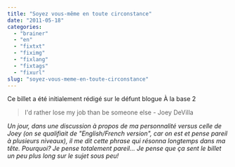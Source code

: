 ```yaml
---
title: "Soyez vous-même en toute circonstance"
date: "2011-05-18"
categories: 
  - "brainer"
  - "en"
  - "fixtxt"
  - "fiximg"
  - "fixlang"
  - "fixtags"
  - "fixurl"
slug: "soyez-vous-meme-en-toute-circonstance"
---
```


Ce billet a été initialement rédigé sur le défunt blogue À la base 2

> I'd rather lose my job than be someone else - Joey DeVilla

_Un jour, dans une discussion à propos de ma personnalité versus celle de Joey (on se qualifiait de "English/French version", car on est et pense pareil à plusieurs niveaux), il me dit cette phrase qui résonna longtemps dans ma tête. Pourquoi? Je pense totalement pareil... Je pense que ça sent le billet un peu plus long sur le sujet sous peu!_
